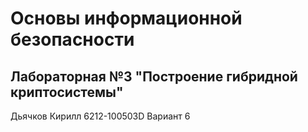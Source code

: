 # Основы информационной безопасности

## Лабораторная №3 "Построение гибридной криптосистемы"

Дьячков Кирилл 
6212-100503D 
Вариант 6